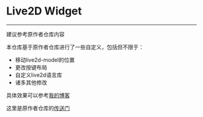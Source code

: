 # Live2D Widget


---

<span sytle="color:red;">建议参考原作者仓库内容</span>

本仓库基于原作者仓库进行了一些自定义，包括但不限于：

 - 移动live2d-model的位置
 - 更改按键布局
 - 自定义live2d语言库
 - 诸多其他修改


具体效果可以参考[我的博客](https://blog.cha.moe)

这里是原作者仓库的[传送门](https://github.com/stevenjoezhang/live2d-widget)





